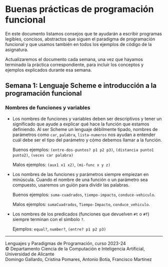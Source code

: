 # Buenas prácticas de programación funcional

En este documento listamos consejos que te ayudarán a escribir programas legibles,
concisos, abstractos que siguen el paradigma de programación funcional y que
usamos también en todos los ejemplos de código de la asignatura.

Actualizaremos el documento cada semana, una vez que hayamos terminado la
práctica correspondiente, para incluir los conceptos y ejemplos explicados durante
esa semana.

## Semana 1: Lenguaje Scheme e introducción a la programación funcional

### Nombres de funciones y variables 

- Los nombres de funciones y variables deben ser descriptivos y tener un
  significado que ayude a explicar qué hace la función que estamos
  definiendo. Al ser Scheme un lenguaje débilmente tipado, nombres de parámetros
  como `car`, `palabra`, `lista-numeros` nos ayudan a entender cuál debe ser el
  tipo del parámetro y cómo debemos llamar a la función.
  
    Buenos ejemplos: `(entre-dos-puntos? p1 p2 p3)`, `(distancia punto1 punto2)`,
    `(veces car palabra)`

    Malos ejemplos: `(aux1 x1 x2)`, `(mi-func x y z)`

- Los nombres de las funciones y parámetros siempre empiezan en
  minúscula. Cuando el nombre de una función o un parámetro sea compuesto,
  usaremos un guión para dividir las palabras.
  
    Buenos ejemplos: `suma-cuadrados`, `tiempo-impacto`, `conduce-vehiculo`.
    
    Malos ejemplos: `sumaCuadrados`, `Tiempo-Impacto`, `conduce_vehiculo`.
  
- Los nombres de los predicados (funciones que devuelven `#t` o `#f`) siempre
  terminan con el símbolo `?`.
  
    Ejemplos: `equal?`, `number?`, `(entre? p1 p2 p3)`
  
----
Lenguajes y Paradigmas de Programación, curso 2023-24  
© Departamento Ciencia de la Computación e Inteligencia Artificial, Universidad de Alicante  
Domingo Gallardo, Cristina Pomares, Antonio Botía, Francisco Martínez
